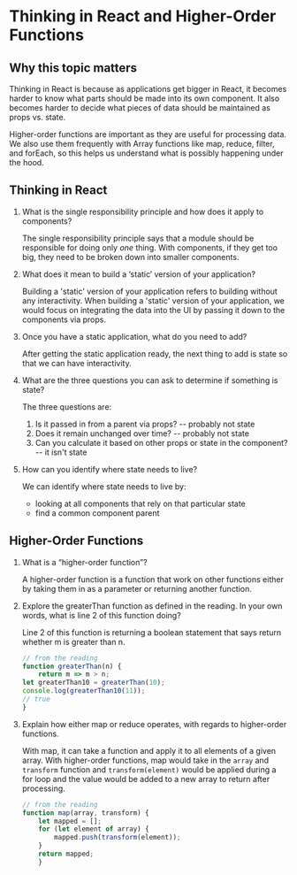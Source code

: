 # Thinking in React and Higher-Order Functions

## Why this topic matters

Thinking in React is because as applications get bigger in React, it becomes harder to know what parts should be made into its own component. It also becomes harder to decide what pieces of data should be maintained as props vs. state. 

Higher-order functions are important as they are useful for processing data. We also use them frequently with Array functions like map, reduce, filter, and forEach, so this helps us understand what is possibly happening under the hood.

## Thinking in React

1. What is the single responsibility principle and how does it apply to components?

    The single responsibility principle says that a module should be responsible for doing only *one* thing. With components, if they get too big, they need to be broken down into smaller components.

2. What does it mean to build a ‘static’ version of your application?

    Building a 'static' version of your application refers to building without any interactivity. When building a 'static' version of your application, we would focus on integrating the data into the UI by passing it down to the components via props. 

3. Once you have a static application, what do you need to add?

    After getting the static application ready, the next thing to add is state so that we can have interactivity.

4. What are the three questions you can ask to determine if something is state?

    The three questions are:

    1. Is it passed in from a parent via props? -- probably not state
    2. Does it remain unchanged over time? -- probably not state
    3. Can you calculate it based on other props or state in the component?  -- it isn't state

5. How can you identify where state needs to live?

    We can identify where state needs to live by:

    - looking at all components that rely on that particular state
    - find a common component parent

## Higher-Order Functions

1. What is a “higher-order function”?

    A higher-order function is a function that work on other functions either by taking them in as a parameter or returning another function.

2. Explore the greaterThan function as defined in the reading. In your own words, what is line 2 of this function doing?

    Line 2 of this function is returning a boolean statement that says return whether m is greater than n.

    ```javascript
    // from the reading
    function greaterThan(n) {
        return m => m > n;
    let greaterThan10 = greaterThan(10);
    console.log(greaterThan10(11));
    // true
    }
    ```

3. Explain how either map or reduce operates, with regards to higher-order functions.

    With map, it can take a function and apply it to all elements of a given array. With higher-order functions, map would take in the `array` and `transform` function and `transform(element)` would be applied during a for loop and the value would be added to a new array to return after processing.

    ```javascript
    // from the reading
    function map(array, transform) {
        let mapped = [];
        for (let element of array) {
            mapped.push(transform(element));
        }
        return mapped;
        }
    ```
